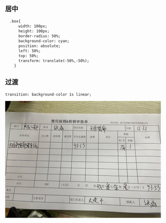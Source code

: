 ## 居中
```
  .box{
      width: 100px;
      height: 100px;
      border-radius: 50%;
      background-color: cyan;
      position: absolute;
      left: 50%;
      top: 50%;
      transform: translate(-50%,-50%);
    }
```



## 过渡
```
transition: background-color 1s linear;
```


![alt 属性文本](./111.JPG)
